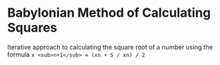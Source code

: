 # Babylonian Method of Calculating Squares
Iterative approach to calculating the square root of a number using the formula `x <sub>n+1</sub> = (xn + S / xn) / 2 `
